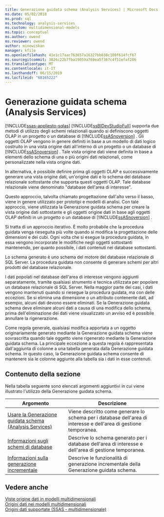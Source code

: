 ```yaml
---
title: Generazione guidata schema (Analysis Services) | Microsoft Docs
ms.date: 05/02/2018
ms.prod: sql
ms.technology: analysis-services
ms.custom: multidimensional-models
ms.topic: conceptual
ms.author: owend
ms.reviewer: owend
author: minewiskan
manager: kfile
ms.openlocfilehash: 41e1c17aac763657a16327bb038c180f614fcf67
ms.sourcegitcommit: 3026c22b7fba19059a769ea5f367c4f51efaf286
ms.translationtype: MT
ms.contentlocale: it-IT
ms.lasthandoff: 06/15/2019
ms.locfileid: "68165222"
---
```

# <a name="schema-generation-wizard-analysis-services"></a>Generazione guidata schema (Analysis Services)
[!INCLUDE[ssas-appliesto-sqlas](../../includes/ssas-appliesto-sqlas.md)]
  [!INCLUDE[ssBIDevStudioFull](../../includes/ssbidevstudiofull-md.md)] supporta due metodi di utilizzo degli schemi relazionali quando si definiscono oggetti OLAP in un progetto o un database di [!INCLUDE[ssASnoversion](../../includes/ssasnoversion-md.md)] . Gli oggetti OLAP vengono in genere definiti in base a un modello di dati logico costruito in una vista origine dati all'interno di un progetto o un database di [!INCLUDE[ssASnoversion](../../includes/ssasnoversion-md.md)] . Tale vista origine dati viene definita in base a elementi dello schema di una o più origini dati relazionali, come personalizzate nella vista origine dati.  
  
 In alternativa, è possibile definire prima gli oggetti OLAP e successivamente generare una vista origine dati, un'origine dati e lo schema del database relazionale sottostante che supporta questi oggetti OLAP. Tale database relazionale viene denominato "database dell'area di interesse".  
  
 Questo approccio, talvolta chiamato progettazione dall'alto verso il basso, viene in genere utilizzato per prototipi e modelli di analisi. Con tale approccio, viene utilizzata la Generazione guidata schema per creare la vista origine dati sottostante e gli oggetti origine dati in base agli oggetti OLAP definiti in un progetto o un database di [!INCLUDE[ssASnoversion](../../includes/ssasnoversion-md.md)] .  
  
 Si tratta di un approccio iterativo. È molto probabile che la procedura guidata venga rieseguita più volte quando si modifica la progettazione delle dimensioni e dei cubi. Ogni volta che si esegue la procedura guidata, in essa vengono incorporate le modifiche negli oggetti sottostanti mantenendo, per quanto possibile, i dati contenuti nei database sottostanti.  
  
 Lo schema generato è uno schema del motore del database relazionale di SQL Server. La procedura guidata non consente di generare schemi per altri prodotti del database relazionale.  
  
 I dati popolati nel database dell'area di interesse vengono aggiunti separatamente, tramite qualsiasi strumento e tecnica utilizzata per popolare un database relazionale di SQL Server. Nella maggior parte dei casi, i dati vengono mantenuti quando si riesegue la procedura guidata, ma con delle eccezioni. Se si elimina una dimensione o un attributo contenente dati, ad esempio, alcuni dati devono essere eliminati. Se la Generazione guidata schema deve eliminare alcuni dati a causa di una modifica dello schema, prima dell'eliminazione dei dati viene visualizzato un avviso ed è possibile annullare la rigenerazione.  
  
 Come regola generale, qualsiasi modifica apportata a un oggetto originariamente generato mediante la Generazione guidata schema viene sovrascritta quando tale oggetto viene rigenerato mediante la Generazione guidata schema. La principale eccezione a questa regola è rappresentata dall'aggiunta di colonne a una tabella generata dalla Generazione guidata schema. In questo caso, la Generazione guidata schema consente di mantenere sia le colonne aggiunte alla tabella sia i dati in esse contenuti.  
  
## <a name="in-this-section"></a>Contenuto della sezione  
 Nella tabella seguente sono elencati argomenti aggiuntivi in cui viene illustrato l'utilizzo della Generazione guidata schema.  
  
|Argomento|Descrizione|  
|-----------|-----------------|  
|[Usare la Generazione guidata schema &#40;Analysis Services&#41;](../../analysis-services/multidimensional-models/use-the-schema-generation-wizard-analysis-services.md)|Viene descritto come generare lo schema per i database dell'area di interesse e dell'area di gestione temporanea.|  
|[Informazioni sugli schemi di database](../../analysis-services/multidimensional-models/understanding-the-database-schemas.md)|Descrive lo schema generato per i database dell'area di interesse e dell'area di gestione temporanea.|  
|[Informazioni sulla generazione incrementale](../../analysis-services/multidimensional-models/understanding-incremental-generation.md)|Descrive le funzionalità di generazione incrementale della Generazione guidata schema.|  
  
## <a name="see-also"></a>Vedere anche  
 [Viste origine dati in modelli multidimensionali](../../analysis-services/multidimensional-models/data-source-views-in-multidimensional-models.md)   
 [Origini dati nei modelli multidimensionali](../../analysis-services/multidimensional-models/data-sources-in-multidimensional-models.md)   
 [Origini dati supportate &#40;SSAS - multidimensionale&#41;](../../analysis-services/multidimensional-models/supported-data-sources-ssas-multidimensional.md)  
  
  
